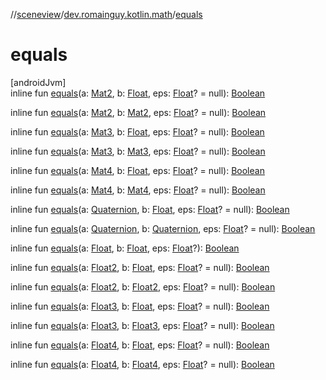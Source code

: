 //[sceneview](../../index.md)/[dev.romainguy.kotlin.math](index.md)/[equals](equals.md)

# equals

[androidJvm]\
inline fun [equals](equals.md)(a: [Mat2](-mat2/index.md), b: [Float](https://kotlinlang.org/api/latest/jvm/stdlib/kotlin/-float/index.html), eps: [Float](https://kotlinlang.org/api/latest/jvm/stdlib/kotlin/-float/index.html)? = null): [Boolean](https://kotlinlang.org/api/latest/jvm/stdlib/kotlin/-boolean/index.html)

inline fun [equals](equals.md)(a: [Mat2](-mat2/index.md), b: [Mat2](-mat2/index.md), eps: [Float](https://kotlinlang.org/api/latest/jvm/stdlib/kotlin/-float/index.html)? = null): [Boolean](https://kotlinlang.org/api/latest/jvm/stdlib/kotlin/-boolean/index.html)

inline fun [equals](equals.md)(a: [Mat3](-mat3/index.md), b: [Float](https://kotlinlang.org/api/latest/jvm/stdlib/kotlin/-float/index.html), eps: [Float](https://kotlinlang.org/api/latest/jvm/stdlib/kotlin/-float/index.html)? = null): [Boolean](https://kotlinlang.org/api/latest/jvm/stdlib/kotlin/-boolean/index.html)

inline fun [equals](equals.md)(a: [Mat3](-mat3/index.md), b: [Mat3](-mat3/index.md), eps: [Float](https://kotlinlang.org/api/latest/jvm/stdlib/kotlin/-float/index.html)? = null): [Boolean](https://kotlinlang.org/api/latest/jvm/stdlib/kotlin/-boolean/index.html)

inline fun [equals](equals.md)(a: [Mat4](-mat4/index.md), b: [Float](https://kotlinlang.org/api/latest/jvm/stdlib/kotlin/-float/index.html), eps: [Float](https://kotlinlang.org/api/latest/jvm/stdlib/kotlin/-float/index.html)? = null): [Boolean](https://kotlinlang.org/api/latest/jvm/stdlib/kotlin/-boolean/index.html)

inline fun [equals](equals.md)(a: [Mat4](-mat4/index.md), b: [Mat4](-mat4/index.md), eps: [Float](https://kotlinlang.org/api/latest/jvm/stdlib/kotlin/-float/index.html)? = null): [Boolean](https://kotlinlang.org/api/latest/jvm/stdlib/kotlin/-boolean/index.html)

inline fun [equals](equals.md)(a: [Quaternion](-quaternion/index.md), b: [Float](https://kotlinlang.org/api/latest/jvm/stdlib/kotlin/-float/index.html), eps: [Float](https://kotlinlang.org/api/latest/jvm/stdlib/kotlin/-float/index.html)? = null): [Boolean](https://kotlinlang.org/api/latest/jvm/stdlib/kotlin/-boolean/index.html)

inline fun [equals](equals.md)(a: [Quaternion](-quaternion/index.md), b: [Quaternion](-quaternion/index.md), eps: [Float](https://kotlinlang.org/api/latest/jvm/stdlib/kotlin/-float/index.html)? = null): [Boolean](https://kotlinlang.org/api/latest/jvm/stdlib/kotlin/-boolean/index.html)

inline fun [equals](equals.md)(a: [Float](https://kotlinlang.org/api/latest/jvm/stdlib/kotlin/-float/index.html), b: [Float](https://kotlinlang.org/api/latest/jvm/stdlib/kotlin/-float/index.html), eps: [Float](https://kotlinlang.org/api/latest/jvm/stdlib/kotlin/-float/index.html)?): [Boolean](https://kotlinlang.org/api/latest/jvm/stdlib/kotlin/-boolean/index.html)

inline fun [equals](equals.md)(a: [Float2](-float2/index.md), b: [Float](https://kotlinlang.org/api/latest/jvm/stdlib/kotlin/-float/index.html), eps: [Float](https://kotlinlang.org/api/latest/jvm/stdlib/kotlin/-float/index.html)? = null): [Boolean](https://kotlinlang.org/api/latest/jvm/stdlib/kotlin/-boolean/index.html)

inline fun [equals](equals.md)(a: [Float2](-float2/index.md), b: [Float2](-float2/index.md), eps: [Float](https://kotlinlang.org/api/latest/jvm/stdlib/kotlin/-float/index.html)? = null): [Boolean](https://kotlinlang.org/api/latest/jvm/stdlib/kotlin/-boolean/index.html)

inline fun [equals](equals.md)(a: [Float3](-float3/index.md), b: [Float](https://kotlinlang.org/api/latest/jvm/stdlib/kotlin/-float/index.html), eps: [Float](https://kotlinlang.org/api/latest/jvm/stdlib/kotlin/-float/index.html)? = null): [Boolean](https://kotlinlang.org/api/latest/jvm/stdlib/kotlin/-boolean/index.html)

inline fun [equals](equals.md)(a: [Float3](-float3/index.md), b: [Float3](-float3/index.md), eps: [Float](https://kotlinlang.org/api/latest/jvm/stdlib/kotlin/-float/index.html)? = null): [Boolean](https://kotlinlang.org/api/latest/jvm/stdlib/kotlin/-boolean/index.html)

inline fun [equals](equals.md)(a: [Float4](-float4/index.md), b: [Float](https://kotlinlang.org/api/latest/jvm/stdlib/kotlin/-float/index.html), eps: [Float](https://kotlinlang.org/api/latest/jvm/stdlib/kotlin/-float/index.html)? = null): [Boolean](https://kotlinlang.org/api/latest/jvm/stdlib/kotlin/-boolean/index.html)

inline fun [equals](equals.md)(a: [Float4](-float4/index.md), b: [Float4](-float4/index.md), eps: [Float](https://kotlinlang.org/api/latest/jvm/stdlib/kotlin/-float/index.html)? = null): [Boolean](https://kotlinlang.org/api/latest/jvm/stdlib/kotlin/-boolean/index.html)
